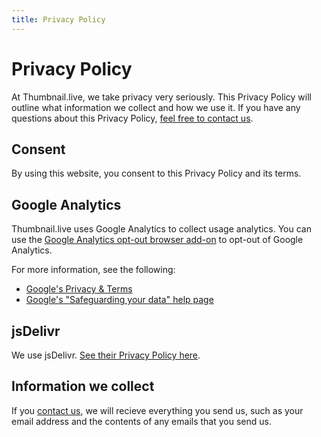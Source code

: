 ```yaml
---
title: Privacy Policy
---
```


# Privacy Policy

At Thumbnail.live, we take privacy very seriously. This Privacy Policy will outline what information we collect and how we use it. If you have any questions about this Privacy Policy, [feel free to contact us](/contact/).

## Consent

By using this website, you consent to this Privacy Policy and its terms.

## Google Analytics

Thumbnail.live uses Google Analytics to collect usage analytics. You can use the [Google Analytics opt-out browser add-on](https://tools.google.com/dlpage/gaoptout) to opt-out of Google Analytics.

For more information, see the following:

- [Google's Privacy & Terms](https://policies.google.com/technologies/partner-sites)
- [Google's "Safeguarding your data" help page](https://support.google.com/analytics/answer/6004245)

## jsDelivr

We use jsDelivr. [See their Privacy Policy here](https://www.jsdelivr.com/terms/privacy-policy).

## Information we collect

If you [contact us](/contact/), we will recieve everything you send us, such as your email address and the contents of any emails that you send us.

<!-- ## Data you upload to our site

Nothing you upload to our site is stored on our server in any way.

## localStorage

This website makes use of a technology called localStorage to save what you input to your browser. This data exists solely in your browser and we do not store it on our server.

You can clear this data at any time with your browser. This is usually done by clearing your cookies.

## Usage data

We may collect anonymous usage data about visitors on our site. This data is anonymous and cannot be traced back to you personally. We use this data to analyze our site performance, such as to see how many users are on our site and where our users are located in the world. -->